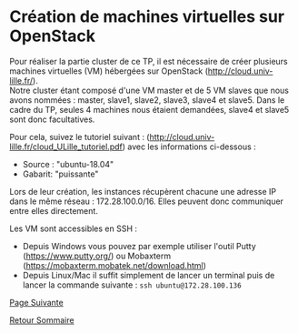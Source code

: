 # Création de machines virtuelles sur OpenStack

Pour réaliser la partie cluster de ce TP, il est nécessaire de créer plusieurs machines virtuelles (VM) hébergées sur OpenStack (http://cloud.univ-lille.fr/).<br>
Notre cluster étant composé d'une VM master et de 5 VM slaves que nous avons nommées : master, slave1, slave2, slave3, slave4 et slave5. Dans le cadre du TP, seules 4 machines nous étaient demandées, slave4 et slave5 sont donc facultatives.

Pour cela, suivez le tutoriel suivant : (http://cloud.univ-lille.fr/cloud_ULille_tutoriel.pdf) avec les informations ci-dessous :
- Source : "ubuntu-18.04"
- Gabarit: "puissante"

Lors de leur création, les instances récupèrent chacune une adresse IP dans le même réseau : 172.28.100.0/16. Elles peuvent donc communiquer entre elles directement.

Les VM sont accessibles en SSH :
- Depuis Windows vous pouvez par exemple utiliser l'outil Putty (https://www.putty.org/) ou Mobaxterm (https://mobaxterm.mobatek.net/download.html)
- Depuis Linux/Mac il suffit simplement de lancer un terminal puis de lancer la commande suivante :
`ssh ubuntu@172.28.100.136`


[Page Suivante](https://daviddemacedo.github.io/sid_spark/installcluster/)

[Retour Sommaire](https://daviddemacedo.github.io/sid_spark/)
